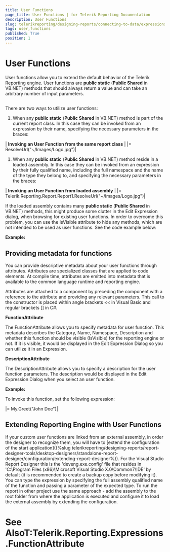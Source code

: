```yaml
---
title: User Functions
page_title: User Functions | for Telerik Reporting Documentation
description: User Functions
slug: telerikreporting/designing-reports/connecting-to-data/expressions/extending-expressions/user-functions
tags: user,functions
published: True
position: 1
---
```


# User Functions



User functions allow you to extend the default behavior of the Telerik Reporting engine. User functions are __public static__ (__Public Shared__ in VB.NET) methods that should always return a value and can take an arbitrary number of input parameters.
      

## 

There are two ways to utilize user functions:

1. When any __public static__ (__Public Shared__ in
              VB.NET) method is part of the current report class. In this case they can be invoked from an expression by their name,
              specifying the necessary parameters in the braces:
            



| __Invoking an User Function from the same report class__ |
|= ResolveUrl("~/Images/Logo.jpg")|

1. When any __public static__ (__Public Shared__ in VB.NET)
              method reside in a loaded assembly. In this case they can be invoked from an expression by their fully qualified name, including the full
              namespace and the name of the type they belong to, and specifying the necessary parameters in the braces:
            



| __Invoking an User Function from loaded assembly__ |
|= Telerik.Reporting.Report.Report1.ResolveUrl("~/Images/Logo.jpg")|

If the loaded assembly contains many __public static__ (__Public Shared__
          in VB.NET) methods, this might produce some clutter in the Edit Expression dialog, when browsing for existing user functions.
          In order to overcome this problem, you can use the IsVisible attribute to hide any methods, which are not intended to be used
          as user functions. See the code example below:
        

__Example:__

	



	



## Providing metadata for functions

You can provide descriptive metadata about your user functions through attributes. Attributes are specialized
          classes that are applied to code elements. At compile time, attributes are emitted into metadata that is available to
          the common language runtime and reporting engine.
        

Attributes are attached to a component by preceding the component with a reference to the attribute and providing
          any relevant parameters. This call to the constructor is placed within angle brackets << in Visual Basic and regular
          brackets [] in C#.
        

__FunctionAttribute__

The FunctionAttribute allows you to specify metadata for user function. This metadata describes
          the Category, Name, Namespace, Description and whether this function should be visible (IsVisible) for
          the reporting engine or not. If it is visible, it would be displayed in the Edit Expression Dialog so you
          can utilize it in an Expression.
        

__DescriptionAttribute__

The DescriptionAttribute allows you to specify a description for the user function parameters. The
          description would be displayed in the Edit Expression Dialog when you select an user function.
        

__Example:__

	



	



To invoke this function, set the following expression:



|= My.Greet("John Doe")|

## Extending Reporting Engine with User Functions

If your custom user functions are linked from an external assembly, in order the designer to recognize them, you will have to 
            [extend the configuration of the start application]({%slug telerikreporting/designing-reports/report-designer-tools/desktop-designers/standalone-report-designer/configuration/extending-report-designer%}). For the Visual Studio Report Designer
            this is the 'deveng.exe.config' file that resides in 'C:\Program Files (x86)\Microsoft Visual Studio X.0\Common7\IDE' by default (it is recommended 
            to create a backup copy before modifying it). You can type the expression by specifying the full assembly qualified name of the function and 
            passing a parameter of the expected type. To run the report in other project use the same approach - add the assembly to the root folder from where 
            the application is executed and configure it to load the external assembly by extending the configuration.
          

# See AlsoT:Telerik.Reporting.Expressions.FunctionAttribute
